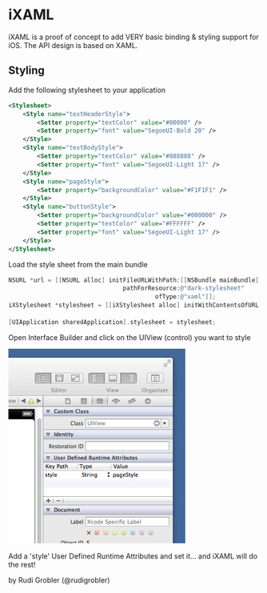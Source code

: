 # iXAML

iXAML is a proof of concept to add VERY basic binding & styling support for iOS. The API design is based on XAML.

## Styling

Add the following stylesheet to your application

```xml
<Stylesheet>
    <Style name="textHeaderStyle">
        <Setter property="textColor" value="#00000" />
        <Setter property="font" value="SegoeUI-Bold 20" />
    </Style>
    <Style name="textBodyStyle">
        <Setter property="textColor" value="#888888" />
        <Setter property="font" value="SegoeUI-Light 17" />
    </Style>
    <Style name="pageStyle">
        <Setter property="backgroundColor" value="#F1F1F1" />
    </Style>
    <Style name="buttonStyle">
        <Setter property="backgroundColor" value="#000000" />
        <Setter property="textColor" value="#FFFFFF" />
        <Setter property="font" value="SegoeUI-Light 17" />
    </Style>
</Stylesheet>
```
Load the style sheet from the main bundle

```Objective-C
NSURL *url = [[NSURL alloc] initFileURLWithPath:[[NSBundle mainBundle] 
                                pathForResource:@"dark-stylesheet" 
                                         ofType:@"xaml"]];
iXStylesheet *stylesheet = [[iXStylesheet alloc] initWithContentsOfURL:url];

[UIApplication sharedApplication].stylesheet = stylesheet;
```

Open Interface Builder and click on the UIView (control) you want to style

![Interface Builder](https://github.com/rudigrobler/iXAML/blob/master/Documentation/SetStyleInIB.jpg?raw=true)

Add a 'style' User Defined Runtime Attributes and set it... and iXAML will do the rest!

by Rudi Grobler (@rudigrobler)